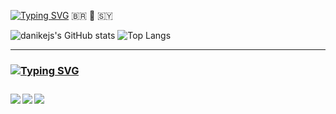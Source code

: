 <a href="https://git.io/typing-svg"><img src="https://readme-typing-svg.demolab.com?font=Fira+Code&duration=4999&pause=1000&color=ff0059&random=false&width=435&lines=Ol%C3%A1%2C+sou+o+Abdalla!" alt="Typing SVG" /></a>
:brazil: :imp: :syria:


![danikejs's GitHub stats](https://github-readme-stats.vercel.app/api?username=danikejs&theme=dark#gh-dark-mode-only)
![Top Langs](https://github-readme-stats.vercel.app/api/top-langs/?username=danikejs&layout=compact)
<br>

<hr>
<h3><a href="https://git.io/typing-svg"><img src="https://readme-typing-svg.demolab.com?font=Fira+Code&pause=1000&color=ff0059&random=false&width=435&lines=Atualmente+estudo%3A" alt="Typing SVG" /><h3/>


<img align="left" src="https://img.shields.io/badge/javascript-%23323330.svg?style=for-the-badge&logo=javascript&logoColor=%23F7DF1E" />
<img align="left" src="https://img.shields.io/badge/React-20232A?style=for-the-badge&logo=react&logoColor=61DAFB" />
<img align="left" src="https://img.shields.io/badge/Microsoft_SQL_Server-CC2927?style=for-the-badge&logo=microsoft-sql-server&logoColor=white" />
